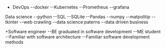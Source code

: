 + DevOps
--docker
--Kubernetes
--Prometheus
--grafana

Data science
--python
--SQL
--SQLite
--Pandas
--numpy
--matpolitip
--tkinter
--web crawling
--data science paterns 
--data driven business 

+Software engineer
--BE graduated in software development 
--ME student 
--Familiar with software architecture 
--Familiar software development methods 


